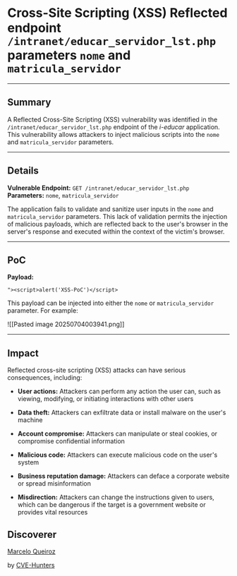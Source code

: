 # Cross-Site Scripting (XSS) Reflected endpoint `/intranet/educar_servidor_lst.php` parameters `nome` and `matricula_servidor`

---

## Summary

A Reflected Cross-Site Scripting (XSS) vulnerability was identified in the `/intranet/educar_servidor_lst.php` endpoint of the _i-educar_ application. This vulnerability allows attackers to inject malicious scripts into the `nome` and `matricula_servidor` parameters.

---

## Details

**Vulnerable Endpoint:** `GET /intranet/educar_servidor_lst.php`  
**Parameters:** `nome`, `matricula_servidor`

The application fails to validate and sanitize user inputs in the `nome` and `matricula_servidor` parameters. This lack of validation permits the injection of malicious payloads, which are reflected back to the user's browser in the server's response and executed within the context of the victim's browser.

---

## PoC

**Payload:**

`"><script>alert('XSS-PoC')</script>`

This payload can be injected into either the `nome` or `matricula_servidor` parameter. For example:


![[Pasted image 20250704003941.png]]

---

## Impact

Reflected cross-site scripting (XSS) attacks can have serious consequences, including:

- **User actions:** Attackers can perform any action the user can, such as viewing, modifying, or initiating interactions with other users
    
- **Data theft:** Attackers can exfiltrate data or install malware on the user's machine
    
- **Account compromise:** Attackers can manipulate or steal cookies, or compromise confidential information
    
- **Malicious code:** Attackers can execute malicious code on the user's system
    
- **Business reputation damage:** Attackers can deface a corporate website or spread misinformation
    
- **Misdirection:** Attackers can change the instructions given to users, which can be dangerous if the target is a government website or provides vital resources

## Discoverer

[Marcelo Queiroz](www.linkedin.com/in/marceloqueirozjr) 

by [CVE-Hunters](https://github.com/Sec-Dojo-Cyber-House/cve-hunters)